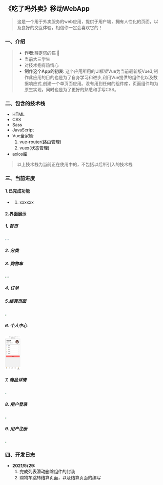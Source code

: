 ## 《吃了吗外卖》移动WebApp
> 这是一个用于外卖服务的web应用，提供于用户端，拥有人性化的页面，以及良好的交互体验，相信你一定会喜欢它的！
### 一、介绍
> * <b>作者</b>:薛定谔的猫 🍉<br>
> * 当前大三学生
> * 对技术抱有热情心
> * <b>制作这个App的初衷</b>: 这个应用所用的UI框架Vue为当前最新版Vue3,制作此应用的目的也是为了自身学习和进步,利用Vue提供的组件化以及数据响应式,创建一个单页面应用。没有用到任何的组件库，页面组件均为原生实现，同时也是为了更好的熟悉和手写CSS。
### 二、包含的技术栈
* HTML
* CSS
* Sass
* JavaScript
* Vue全家桶:<br>
  1. vue-router(路由管理)<br>
  2. vuex(状态管理)<br>
* axios库
>以上技术栈为当前正在使用中的，不包括以后所引入的技术栈
### 三、当前进度
#### 1.已完成功能
* 1. xxxxxx
#### 2.界面展示
##### 1. 首页

   <img src="F:\Web项目\CLM_TakeOut_FrontEnd\图片\首页1.jpg" style="zoom: 25%;" />

   <img src="F:\Web项目\CLM_TakeOut_FrontEnd\图片\首页2.jpg" style="zoom:25%;" />

##### 2. 分类

##### 3. 购物车

   <img src="F:\Web项目\CLM_TakeOut_FrontEnd\图片\购物车1.jpg" style="zoom:25%;" />

   <img src="F:\Web项目\CLM_TakeOut_FrontEnd\图片\购物车2.jpg" style="zoom:25%;" />

##### 4. 订单

#####  5.结算页面

<img src="F:\Web项目\CLM_TakeOut_FrontEnd\图片\结算页面.jpg" style="zoom:25%;" />

##### 6. 个人中心

   <img src="./page-image/个人中心.jpg" style="zoom:25%;"  width="200"/>

##### 7. 商品详情

   <img src="F:\Web项目\CLM_TakeOut_FrontEnd\图片\商品详情.jpg" style="zoom:25%;" />

##### 8. 用户登录

<img src="F:\Web项目\CLM_TakeOut_FrontEnd\图片\登录.jpg" style="zoom:25%;" />

##### 9. 用户注册

<img src="F:\Web项目\CLM_TakeOut_FrontEnd\图片\注册.jpg" style="zoom:25%;" />

### 四、开发日志
* <b>2021/5/29:</b><br>
  1. 完成列表滑动删除组件的封装
  2. 购物车跳转结算页面，以及结算页面的编写

